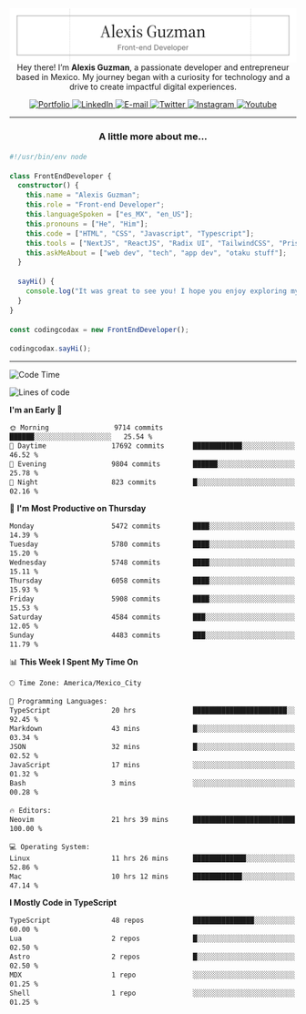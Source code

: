 <img align='right' src="./Banner.png" width="" />
<p align='center'>Hey there! I’m <strong>Alexis Guzman</strong>, a passionate developer and entrepreneur based in Mexico. My journey began with a curiosity for technology and a drive to create impactful digital experiences.</p>

<div align='center'>
  <a href='https://www.codingcodax.dev' target='_blank'>
    <img alt='Portfolio' src='https://img.shields.io/badge/Portfolio-black?logo=vercel&style=flat-square'>
  </a>
  <a href='https://linkedin.com/in/codingcodax' target='_blank'>
    <img alt='LinkedIn' src='https://img.shields.io/badge/LinkedIn-black?logo=LinkedIn&style=flat-square'>
  </a>
  <a href='mailto:hello@codingcodax.com' target='_blank'>
    <img alt='E-mail' src='https://img.shields.io/badge/Email-black?logo=Gmail&style=flat-square'>
  </a>
  <a href='https://x.com/codingcodax' target='_blank'>
    <img alt='Twitter' src='https://img.shields.io/badge/X-black?logo=X&style=flat-square'>
  </a>
  <a href='https://www.instagram.com/codingcodax' target='_blank'>
    <img alt='Instagram' src='https://img.shields.io/badge/Instagram-black?logo=Instagram&style=flat-square'>
  </a>
  <a href='https://www.youtube.com/@codingcodax' target='_blank'>
    <img alt='Youtube' src='https://img.shields.io/badge/YouTube-black?logo=Youtube&style=flat-square'>
  </a>
</div>


---

<h3 align='center'>A little more about me...</h3>

```typescript
#!/usr/bin/env node

class FrontEndDeveloper {
  constructor() {
    this.name = "Alexis Guzman";
    this.role = "Front-end Developer";
    this.languageSpoken = ["es_MX", "en_US"];
    this.pronouns = ["He", "Him"];
    this.code = ["HTML", "CSS", "Javascript", "Typescript"];
    this.tools = ["NextJS", "ReactJS", "Radix UI", "TailwindCSS", "Prisma", "Shadcn UI"];
    this.askMeAbout = ["web dev", "tech", "app dev", "otaku stuff"];
  }

  sayHi() {
    console.log("It was great to see you! I hope you enjoy exploring my work.");
  }
}

const codingcodax = new FrontEndDeveloper();

codingcodax.sayHi();
```

---

<!--START_SECTION:waka-->
![Code Time](http://img.shields.io/badge/Code%20Time-3%2C481%20hrs%2013%20mins-blue)

![Lines of code](https://img.shields.io/badge/From%20Hello%20World%20I%27ve%20Written-9.6%20million%20lines%20of%20code-blue)

**I'm an Early 🐤** 

```text
🌞 Morning                9714 commits        ██████░░░░░░░░░░░░░░░░░░░   25.54 % 
🌆 Daytime                17692 commits       ████████████░░░░░░░░░░░░░   46.52 % 
🌃 Evening                9804 commits        ██████░░░░░░░░░░░░░░░░░░░   25.78 % 
🌙 Night                  823 commits         █░░░░░░░░░░░░░░░░░░░░░░░░   02.16 % 
```
📅 **I'm Most Productive on Thursday** 

```text
Monday                   5472 commits        ████░░░░░░░░░░░░░░░░░░░░░   14.39 % 
Tuesday                  5780 commits        ████░░░░░░░░░░░░░░░░░░░░░   15.20 % 
Wednesday                5748 commits        ████░░░░░░░░░░░░░░░░░░░░░   15.11 % 
Thursday                 6058 commits        ████░░░░░░░░░░░░░░░░░░░░░   15.93 % 
Friday                   5908 commits        ████░░░░░░░░░░░░░░░░░░░░░   15.53 % 
Saturday                 4584 commits        ███░░░░░░░░░░░░░░░░░░░░░░   12.05 % 
Sunday                   4483 commits        ███░░░░░░░░░░░░░░░░░░░░░░   11.79 % 
```


📊 **This Week I Spent My Time On** 

```text
🕑︎ Time Zone: America/Mexico_City

💬 Programming Languages: 
TypeScript               20 hrs              ███████████████████████░░   92.45 % 
Markdown                 43 mins             █░░░░░░░░░░░░░░░░░░░░░░░░   03.34 % 
JSON                     32 mins             █░░░░░░░░░░░░░░░░░░░░░░░░   02.52 % 
JavaScript               17 mins             ░░░░░░░░░░░░░░░░░░░░░░░░░   01.32 % 
Bash                     3 mins              ░░░░░░░░░░░░░░░░░░░░░░░░░   00.28 % 

🔥 Editors: 
Neovim                   21 hrs 39 mins      █████████████████████████   100.00 % 

💻 Operating System: 
Linux                    11 hrs 26 mins      █████████████░░░░░░░░░░░░   52.86 % 
Mac                      10 hrs 12 mins      ████████████░░░░░░░░░░░░░   47.14 % 
```

**I Mostly Code in TypeScript** 

```text
TypeScript               48 repos            ███████████████░░░░░░░░░░   60.00 % 
Lua                      2 repos             █░░░░░░░░░░░░░░░░░░░░░░░░   02.50 % 
Astro                    2 repos             █░░░░░░░░░░░░░░░░░░░░░░░░   02.50 % 
MDX                      1 repo              ░░░░░░░░░░░░░░░░░░░░░░░░░   01.25 % 
Shell                    1 repo              ░░░░░░░░░░░░░░░░░░░░░░░░░   01.25 % 
```




<!--END_SECTION:waka-->
